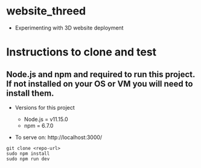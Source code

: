 # website_threed
- Experimenting with 3D website deployment

# Instructions to clone and test
## Node.js and npm and required to run this project. If not installed on your OS or VM you will need to install them.
- Versions for this project
    - Node.js = v11.15.0
    - npm = 6.7.0

- To serve on: http://localhost:3000/
```
git clone <repo-url>
sudo npm install
sudo npm run dev
```
